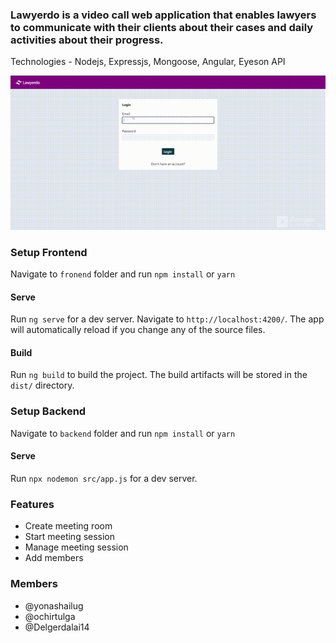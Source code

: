 ### Lawyerdo is a video call web application that enables lawyers to communicate with their clients about their cases and daily activities about their progress.
Technologies - Nodejs, Expressjs, Mongoose, Angular, Eyeson API

![Lawyerdo](lawyerdo.gif?raw=true "Lawyerdo")

### Setup Frontend

Navigate to `fronend` folder and run `npm install` or `yarn`

#### Serve

Run `ng serve` for a dev server. Navigate to `http://localhost:4200/`. The app will automatically reload if you change any of the source files.

#### Build

Run `ng build` to build the project. The build artifacts will be stored in the `dist/` directory.

### Setup Backend

Navigate to `backend` folder and run `npm install` or `yarn`

#### Serve

Run `npx nodemon src/app.js` for a dev server.

### Features

* Create meeting room
* Start meeting session
* Manage meeting session
* Add members

### Members

* @yonashailug
* @ochirtulga
* @Delgerdalai14
